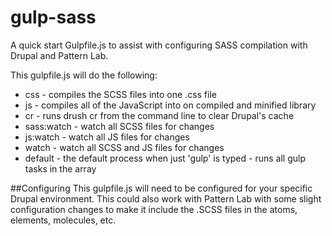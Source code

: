 # gulp-sass
A quick start Gulpfile.js to assist with configuring SASS compilation with Drupal and Pattern Lab.

This gulpfile.js will do the following:

- css - compiles the SCSS files into one .css file
- js - compiles all of the JavaScript into on compiled and minified library
- cr - runs drush cr from the command line to clear Drupal's cache
- sass:watch - watch all SCSS files for changes
- js:watch - watch all JS files for changes
- watch - watch all SCSS and JS files for changes
- default - the default process when just 'gulp' is typed - runs all gulp tasks in the array

##Configuring
This gulpfile.js will need to be configured for your specific Drupal environment. This could also work with Pattern Lab with some slight configuration changes to make it include the .SCSS files in the atoms, elements, molecules, etc.
